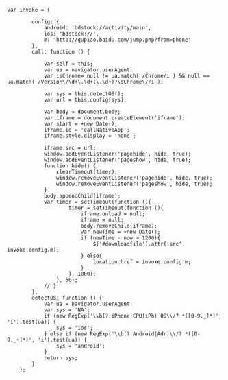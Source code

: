 	var invoke = {

            config: {
                android: 'bdstock://activity/main',
                ios: 'bdstock://',
                m: 'http://gupiao.baidu.com/jump.php?from=phone'
            },
            call: function () {
            
                var self = this;
                var ua = navigator.userAgent;
                var isChrome= null != ua.match( /Chrome/i ) && null == ua.match( /Version\/\d+\.\d+(\.\d+)?\sChrome\//i );
                
                var sys = this.detectOS();
                var url = this.config[sys];
     
                var body = document.body;
                var iframe = document.createElement('iframe');
                var start = +new Date();
                iframe.id = 'callNativeApp';
                iframe.style.display = 'none';
                
                iframe.src = url;
                window.addEventListener('pagehide', hide, true);
                window.addEventListener('pageshow', hide, true);
                function hide() {
                    clearTimeout(timer);
                    window.removeEventListener('pagehide', hide, true);
                    window.removeEventListener('pageshow', hide, true);
                }
                body.appendChild(iframe);
                var timer = setTimeout(function (){
                        timer = setTimeout(function (){
                            iframe.onload = null;
                            iframe = null;
                            body.removeChild(iframe);
                            var newTime = +new Date();
                            if (newTime - now > 1200){
                                $('#downloadfile').attr('src', invoke.config.m);
                            } else{
                                location.href = invoke.config.m;
                            }
                        }, 1000);
                    }, 60);
                // }
            },
            detectOS: function () {
                var ua = navigator.userAgent;
                var sys = 'NA';
                if (new RegExp('\\b(?:iPhone|CPU|iPh) OS\\/? *([0-9._]*)', 'i').test(ua)) {
                    sys = 'ios';
                } else if (new RegExp('\\b(?:Android|Adr)\\/? *([0-9._+]*)', 'i').test(ua)) {
                    sys = 'android';
                }
                return sys;
            }  
        };